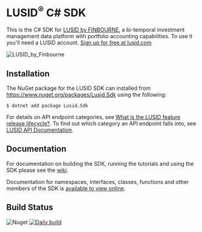 # LUSID<sup>®</sup> C# SDK

This is the C# SDK for [LUSID by FINBOURNE](https://www.finbourne.com/lusid-technology), a bi-temporal investment management data platform with portfolio accounting capabilities. To use it you'll need a LUSID account. [Sign up for free at lusid.com](https://www.lusid.com/app/signup)

![LUSID_by_Finbourne](https://content.finbourne.com/LUSID_repo.png)

## Installation

The NuGet package for the LUSID SDK can installed from https://www.nuget.org/packages/Lusid.Sdk using the following:

```
$ dotnet add package Lusid.Sdk 
```

For details on API endpoint categories, see [What is the LUSID feature release lifecycle?](https://support.lusid.com/knowledgebase/article/KA-01786/en-us).
To find out which category an API endpoint falls into, see [LUSID API Documentation](https://www.lusid.com/api/swagger/index.html).


## Documentation

For documentation on building the SDK, running the tutorials and using the SDK please see the [wiki](https://github.com/finbourne/lusid-sdk-csharp/wiki).

Documentation for namespaces, interfaces, classes, functions and other members of the 
SDK is [available to view online](https://lusid-sdk-csharp.readthedocs.io/en/latest/).

## Build Status 

![Nuget](https://img.shields.io/nuget/v/Lusid.Sdk?color=blue)
[![Daily build](https://github.com/finbourne/lusid-sdk-csharp/actions/workflows/cron.yaml/badge.svg)](https://github.com/finbourne/lusid-sdk-csharp/actions/workflows/cron.yaml)
